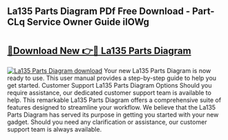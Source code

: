 ## La135 Parts Diagram PDf Free Download - Part-CLq Service Owner Guide iIOWg

# <h2><a href="http://dfiork.blite.top/?on=La135+Parts+Diagram">🔗Download New 👉🔴 La135 Parts Diagram</a></h2>

[![La135 Parts Diagram download](https://i.imgur.com/lujVjoI.png)](http://dfiork.blite.top/?on=La135+Parts+Diagram)
Your new La135 Parts Diagram is now ready to use. This user manual provides a step-by-step guide to help you get started. Customer Support La135 Parts Diagram Options Should you require assistance, our dedicated customer support team is available to help. This remarkable La135 Parts Diagram offers a comprehensive suite of features designed to streamline your workflow. We believe that the La135 Parts Diagram has served its purpose in getting you started with your new gadget. Should you need any clarification or assistance, our customer support team is always available.
